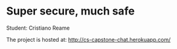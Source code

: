 # Super secure, much safe

Student:
  Cristiano Reame


The project is hosted at: http://cs-capstone-chat.herokuapp.com/
